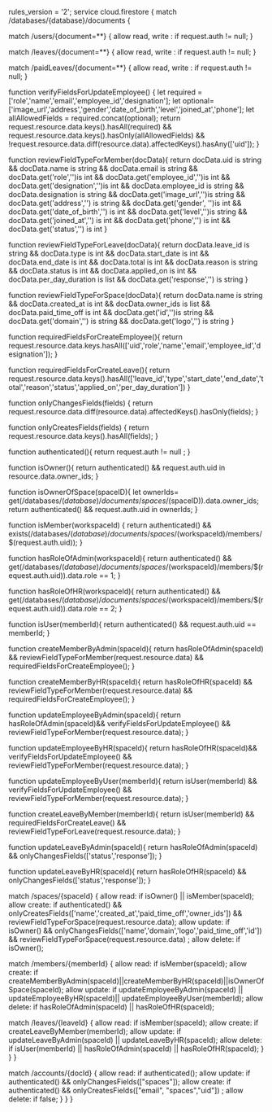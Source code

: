 rules_version = '2';
service cloud.firestore {
match /databases/{database}/documents {

  match /users/{document=**} {
     allow read, write : if request.auth != null; 
  }
    
  match /leaves/{document=**} {
    allow read, write : if request.auth != null; 
  }
    
  match /paidLeaves/{document=**} {
    allow read, write : if request.auth != null; 
  }
      
  function verifyFieldsForUpdateEmployee() {
     let required = ['role','name','email','employee_id','designation'];
     let optional=  ['image_url','address','gender','date_of_birth','level','joined_at','phone'];
     let allAllowedFields = required.concat(optional);
  return request.resource.data.keys().hasAll(required) &&
     request.resource.data.keys().hasOnly(allAllowedFields) && 
     !request.resource.data.diff(resource.data).affectedKeys().hasAny(['uid']);
  }
  
     
    
  function reviewFieldTypeForMember(docData){
  return    docData.uid is string &&
            docData.name is string &&
            docData.email is string &&
            docData.get('role','')is int &&
            docData.get('employee_id','')is int &&
            docData.get('designation','')is int &&
            docData.employee_id is string &&
            docData.designation is string &&
            docData.get('image_url','')is string &&
            docData.get('address','') is string &&
            docData.get('gender', '')is int &&
            docData.get('date_of_birth','') is int &&
            docData.get('level','')is string &&
            docData.get('joined_at','') is int &&
            docData.get('phone','') is int &&
            docData.get('status','') is int
    }
    
  function reviewFieldTypeForLeave(docData){
  return    docData.leave_id is string && 
            docData.type is int &&
            docData.start_date is int &&
            docData.end_date is int &&
            docData.total is int &&
            docData.reason is string &&
            docData.status is int &&
            docData.applied_on is int &&
            docData.per_day_duration is list &&
            docData.get('response','') is string
  }
       
  function reviewFieldTypeForSpace(docData){
  return    docData.name is string &&
            docData.created_at is int &&
            docData.owner_ids is list &&
            docData.paid_time_off is int &&
            docData.get('id','')is string &&
            docData.get('domain','') is string &&
            docData.get('logo','') is string
  }
          
  function   requiredFieldsForCreateEmployee(){
    return request.resource.data.keys.hasAll(['uid','role','name','email','employee_id','designation']); 
  }
     
  function requiredFieldsForCreateLeave(){
    return request.resource.data.keys().hasAll(['leave_id','type','start_date','end_date','total','reason','status','applied_on','per_day_duration'])
  }

  function onlyChangesFields(fields) {
    return request.resource.data.diff(resource.data).affectedKeys().hasOnly(fields);
  }
    
  function onlyCreatesFields(fields) {
    return request.resource.data.keys().hasAll(fields);
  }
    
  function authenticated(){
    return request.auth != null ;
  }
    
  function isOwner(){
    return  authenticated()  && request.auth.uid in resource.data.owner_ids;
  }
    
  function isOwnerOfSpace(spaceID){
      let ownerIds= get(/databases/$(database)/documents/spaces/$(spaceID)).data.owner_ids;
    return authenticated() && request.auth.uid in ownerIds;
  }

  function isMember(workspaceId) {
    return authenticated() && exists(/databases/$(database)/documents/spaces/$(workspaceId)/members/$(request.auth.uid));
  }
    
  function hasRoleOfAdmin(workspaceId){
    return authenticated() && get(/databases/$(database)/documents/spaces/$(workspaceId)/members/$(request.auth.uid)).data.role == 1;
  }
    
  function hasRoleOfHR(workspaceId){
    return authenticated() && get(/databases/$(database)/documents/spaces/$(workspaceId)/members/$(request.auth.uid)).data.role == 2;
  }
    
  function isUser(memberId){
    return authenticated() && request.auth.uid == memberId;
  }
    
  function createMemberByAdmin(spaceId){
    return hasRoleOfAdmin(spaceId) && reviewFieldTypeForMember(request.resource.data) && requiredFieldsForCreateEmployee();
  }
    
  function createMemberByHR(spaceId){ 
    return hasRoleOfHR(spaceId) && reviewFieldTypeForMember(request.resource.data) && requiredFieldsForCreateEmployee();
  }
 
  function updateEmployeeByAdmin(spaceId){
    return hasRoleOfAdmin(spaceId)&& verifyFieldsForUpdateEmployee() && reviewFieldTypeForMember(request.resource.data);
  }
    
  function updateEmployeeByHR(spaceId){
    return hasRoleOfHR(spaceId)&& verifyFieldsForUpdateEmployee() && reviewFieldTypeForMember(request.resource.data);
  }
     
  function updateEmployeeByUser(memberId){
    return isUser(memberId) && verifyFieldsForUpdateEmployee() && reviewFieldTypeForMember(request.resource.data);
  }
     
  function createLeaveByMember(memberId){
    return isUser(memberId) && requiredFieldsForCreateLeave() && reviewFieldTypeForLeave(request.resource.data);
  }
     
  function updateLeaveByAdmin(spaceId){
    return hasRoleOfAdmin(spaceId) && onlyChangesFields(['status','response']);
  }
   
  function updateLeaveByHR(spaceId){
    return hasRoleOfHR(spaceId) && onlyChangesFields(['status','response']);
  }
    
  
       

    
 match /spaces/{spaceId} {
        allow read:   if isOwner() || isMember(spaceId);
        allow create: if  authenticated()  && onlyCreatesFields(['name','created_at','paid_time_off','owner_ids']) && reviewFieldTypeForSpace(request.resource.data);
        allow update: if  isOwner() && onlyChangesFields(['name','domain','logo','paid_time_off','id']) && reviewFieldTypeForSpace(request.resource.data) ; 
        allow delete: if  isOwner();
      
        
  match /members/{memberId} {
         allow read:   if  isMember(spaceId);
         allow create: if  createMemberByAdmin(spaceId)||createMemberByHR(spaceId)||isOwnerOfSpace(spaceId);
         allow update: if  updateEmployeeByAdmin(spaceId) || updateEmployeeByHR(spaceId)|| updateEmployeeByUser(memberId);
         allow delete: if  hasRoleOfAdmin(spaceId) || hasRoleOfHR(spaceId);
         
         
   match /leaves/{leaveId} {
           allow read:   if  isMember(spaceId);
           allow create: if  createLeaveByMember(memberId);
           allow update: if  updateLeaveByAdmin(spaceId) || updateLeaveByHR(spaceId);
           allow delete: if  isUser(memberId) || hasRoleOfAdmin(spaceId) || hasRoleOfHR(spaceId);
            }
        } 
      }
    
   match /accounts/{docId} {
      	allow read:   if  authenticated();
        allow update: if  authenticated() && onlyChangesFields(["spaces"]); 
        allow create: if  authenticated() && onlyCreatesFields(["email", "spaces","uid"]) ;
        allow delete: if  false;
        }
     }
}